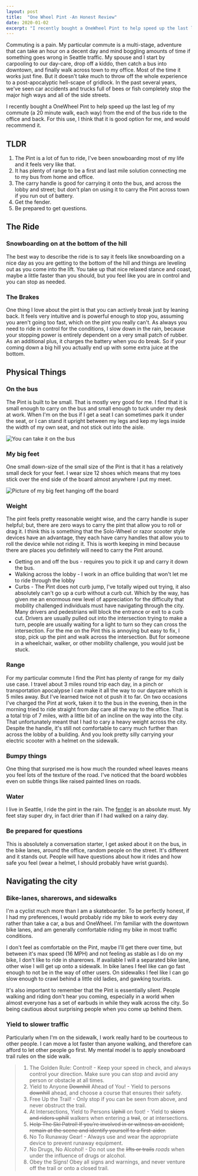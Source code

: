 ```yaml
---
layout:	post
title:	"One Wheel Pint -An Honest Review"
date: 2020-01-02
excerpt: "I recently bought a OneWheel Pint to help speed up the last leg of my commute (a 20 minute walk, each way) from the end of the bus ride to the office and back. For this use, I think that it is good option for me, and would recommend it."
---
```


Commuting is a pain. My particular commute is a multi-stage, adventure that can take an hour on a decent day and mind boggling amounts of time if something goes wrong in Seattle traffic. My spouse and I start by carpooling to our day-care, drop off a kiddo, then catch a bus into downtown, and finally walk across town to my office. Most of the time it works just fine. But it doesn't take much to throw off the whole experience to a post-apocalyptic hell-scape of gridlock.  In the past several years, we've seen car accidents and trucks full of bees or fish completely stop the major high ways and all of the side streets.

I recently bought a OneWheel Pint to help speed up the last leg of my commute (a 20 minute walk, each way) from the end of the bus ride to the office and back. For this use, I think that it is good option for me, and would recommend it.

## TLDR

1. The Pint is a lot of fun to ride, I've been snowboarding most of my life and it feels very like that.
2. It has plenty of range to be a first and last mile solution connecting me to my bus from home and office.
3. The carry handle is good for carrying it onto the bus, and across the lobby and street; but don't plan on using it to carry the Pint across town if you run out of battery.
4. Get the fender.
5. Be prepared to get questions.

## The Ride

### Snowboarding on at the bottom of the hill

The best way to describe the ride is to say it feels like snowboarding on a nice day as you are getting to the bottom of the hill and things are leveling out as you come into the lift.  You take up that nice relaxed stance and coast, maybe a little faster than you should, but you feel like you are in control and you can stop as needed.

### The Brakes

One thing I love about the pint is that you can actively break just by leaning back. It feels very intuitive and is powerful enough to stop you, assuming you aren't going too fast, which on the pint you really can't.  As always you need to ride in control for the conditions, I slow down in the rain, because your stopping power is entirely dependent on a very small patch of rubber. As an additional plus, it charges the battery when you do break.  So if your coming down a big hill you actually end up with some extra juice at the bottom.

## Physical Things

### On the bus

The Pint is built to be small.  That is mostly very good for me. I find that it is small enough to carry on the bus and small enough to tuck under my desk at work. When I'm on the bus if I get a seat I can sometimes park it under the seat, or I can stand it upright between my legs and kep my legs inside the width of my own seat, and not stick out into the aisle.

![You can take it on the bus](../images/one-wheel-pint/on-the-bus.jpeg)

### My big feet

One small down-size of the small size of the Pint is that it has a relatively small deck for your feet.  I wear size 12 shoes which means that my toes stick over the end side of the board almost anywhere I put my meet.  

![Picture of my big feet hanging off the board](../images/one-wheel-pint/my-big-feet.jpg)

### Weight

The pint feels pretty reasonable weight wise, and the carry handle is super helpful; but, there are zero ways to carry the pint that allow you to roll or drag it.  I think this is something that the Solo-Wheel or razor scooter style devices have an advantage, they each have carry handles that allow you to roll the device while not riding it. This is worth keeping in mind because there are places you definitely will need to carry the Pint around.

* Getting on and off the bus - requires you to pick it up and carry it down the bus.
* Walking across the lobby - I work in an office building that won't let me to ride through the lobby
* Curbs - The Pint does not curb jump, I've totally wiped out trying, it also absolutely can't go up a curb without a curb cut. Which by the way, has given me an enormous new level of appreciation for the difficulty that mobility challenged individuals must have navigating through the city. Many drivers and pedestrians will block the entrance or exit to a curb cut.  Drivers are usually pulled out into the intersection trying to make a turn, people are usually waiting for a light to turn so they can cross the intersection. For the me on the Pint this is annoying but easy to fix, I stop, pick up the pint and walk across the intersection.  But for someone in a wheelchair, walker, or other mobility challenge, you would just be stuck.

### Range

For my particular commute I find the Pint has plenty of range for my daily use case. I travel about 3 miles round trip each day, in a pinch or transportation apocalypse I can make it all the way to our daycare which is 5 miles away.  But I've learned twice not ot push it to far.  On two occasions I've charged the Pint at work, taken it to the bus in the evening, then in the morning tried to ride straight from day care all the way to the office.  That is a total trip of 7 miles, with a little bit of an incline on the way into the city. That unfortunately meant that I had to cary a heavy weight across the city.  Despite the handle, it's still not comfortable to carry much further than across the lobby of a building. And you look pretty silly carrying your electric scooter with a helmet on the sidewalk.

### Bumpy things

One thing that surprised me is how much the rounded wheel leaves means you feel lots of the texture of the road.  I've noticed that the board wobbles even on subtle things like raised painted lines on roads.

### Water

I live in Seattle, I ride the pint in the rain.  The [fender](https://onewheel.com/products/fender-pint) is an absolute must. My feet stay super dry, in fact drier than if I had walked on a rainy day.

### Be prepared for questions

This is absolutely a conversation starter, I get asked about it on the bus, in the bike lanes, around the office, random people on the street.  It's different and it stands out.  People will have questions about how it rides and how safe you feel (wear a helmet, I should probably have wrist guards).

## Navigating the city

### Bike-lanes, sharerows, and sidewalks

I'm a cyclist much more than I am a skateboarder.  To be perfectly honest, if I had my preferences, I would probably ride my bike to work every day rather than take a car, a bus and OneWheel. I'm familiar with the downtown bike lanes, and am generally comfortable riding my bike in most traffic conditions.  

I don't feel as comfortable on the Pint, maybe I'll get there over time, but between it's max speed (16 MPH) and not feeling as stable as I do on my bike, I don't like to ride in sharerows. If available I will a separated bike lane, other wise I will get up onto a sidewalk. In bike lanes I feel like can go fast enough to not be in the way of other users. On sidewalks I feel like I can go slow enough to crawl behind a little old ladies, and gawking tourists.

It's also important to remember that the Pint is essentially silent.  People walking and riding don't hear you coming, especially in a world when almost everyone has a set of earbuds in while they walk across the city. So being cautious about surprising people when you come up behind them.

### Yield to slower traffic

Particularly when I'm on the sidewalk, I work really hard to be courteous to other people.  I can move a lot faster than anyone walking, and therefore can afford to let other people go first. My mental model is to apply snowboard trail rules on the side walk.

> 1. The Golden Rule: Control! - Keep your speed in check, and always control your direction. Make sure you can stop and avoid any person or obstacle at all times.
> 2. Yield to Anyone ~~Downhill~~ Ahead of You! - Yield to persons ~~downhill~~ ahead, and choose a course that ensures their safety.
> 3. Free Up the Trail! - Only stop if you can be seen from above, and never obstruct the trail.
> 4. At Intersections, Yield to Persons ~~Uphill~~ on foot! - Yield to ~~skiers and riders uphill~~ walkers when entering a ~~trail~~, or at intersections.
> 5. ~~Help The Ski Patrol! If you’re involved in or witness an accident, remain at the scene and identify yourself to a first-aider.~~
> 6. No To Runaway Gear! - Always use and wear the appropriate device to prevent runaway equipment.
> 7. No Drugs, No Alcohol! - Do not use the ~~lifts or trails~~ _roads_ when under the influence of drugs or alcohol.
> 8. Obey the Signs! Obey all signs and warnings, and never venture off the trail or onto a closed trail.
